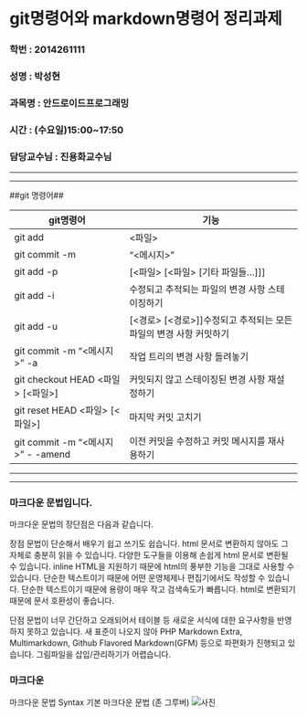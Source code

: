 # git명령어와 markdown명령어 정리과제
### 학번 : 2014261111
### 성명 : 박성현
### 과목명 : 안드로이드프로그래밍
### 시간 : (수요일)15:00~17:50
### 담당교수님 : 진용화교수님
---
---
##git 명령어##

git명령어|기능
---|---
git add|<파일>
git commit -m|“<메시지>”
git add -p |[<파일> [<파일> [기타 파일들…]]]
git add -i|수정되고 추적되는 파일의 변경 사항 스테이징하기
git add -u |[<경로> [<경로>]]수정되고 추적되는 모든 파일의 변경 사항 커밋하기
git commit -m “<메시지>” -a| 작업 트리의 변경 사항 돌려놓기
git checkout HEAD <파일> [<파일>]|커밋되지 않고 스테이징된 변경 사항 재설정하기
git reset HEAD <파일> [<파일>]|마지막 커밋 고치기
git commit -m “<메시지>” - -amend|이전 커밋을 수정하고 커밋 메시지를 재사용하기

---
---

### 마크다운 문법입니다.
마크다운 문법의 장단점은 다음과 같습니다.

장점
문법이 단순해서 배우기 쉽고 쓰기도 쉽습니다.
html 문서로 변환하지 않아도 그 자체로 충분히 읽을 수 있습니다.
다양한 도구들을 이용해 손쉽게 html 문서로 변환될 수 있습니다.
inline HTML을 지원하기 때문에 html의 풍부한 기능을 그대로 사용할 수 있습니다.
단순한 텍스트이기 때문에 어떤 운영체제나 편집기에서도 작성할 수 있습니다.
단순한 텍스트이기 때문에 용량이 매우 작고 검색속도가 빠릅니다.
html로 변환되기 때문에 문서 호환성이 좋습니다.

단점
문법이 너무 간단하고 오래되어서 테이블 등 새로운 서식에 대한 요구사항을 반영하지 못하고 있습니다.
새 표준이 나오지 않아 PHP Markdown Extra, Multimarkdown, Github Flavored Markdown(GFM) 등으로 파편화가 진행되고 있습니다.
그림파일을 삽입/관리하기가 어렵습니다.



### 마크다운 
마크다운 문법 Syntax
기본 마크다운 문법 (존 그루버)
![사진](D:11.PNG)


